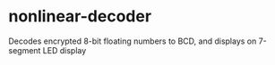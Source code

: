 # nonlinear-decoder
Decodes encrypted 8-bit floating numbers to BCD, and displays on 7-segment LED display
